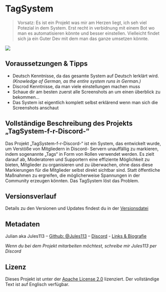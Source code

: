 # TagSystem 
> Vorsatz: Es ist ein Projekt was mir am Herzen liegt, ich seh viel Potezial in dem System. Erst recht in verbidnung mit einem Bot wo man es automatisieren könnte und besser einstellen. Vielleicht findet sich ja ein Guter Dev mit dem man das ganze umsetzen könnte.

![](https://cdn.discordapp.com/attachments/1348427495749193780/1411716371254870046/55B02C6E-2182-492B-A6CB-6A7EC75DF0CD.jpg?ex=68b5aad3&is=68b45953&hm=20156278fb9dea76ae6b28d64f758c32d1da9bf38cdfe6155782591ea551cfa6&)



## Voraussetzungen & Tipps

* Deutsch Kenntnisse, da das gesamte System auf Deutsch lerklärt wird. _(Knowledge of German, as the entire system runs in German.)_
* Discrod Kenntnisse, da man viele einstellungen machen muss
* Schaue dir am besten zuerst alle Screenshots an um einen überblick zu bekommen...
* Das System ist eigentlich komplett selbst erklärend wenn man sich die Screenshots anschaut



## Vollständige Beschreibung des Projekts „TagSystem-f-r-Discord-“

Das Projekt „TagSystem-f-r-Discord-“ ist ein System, das entwickelt wurde, um Verstöße von Mitgliedern in Discord-
Servern unauffällig zu markieren, indem sogenannte „Tags“ in Form von Rollen verwendet werden. Es zielt darauf ab, 
Moderatoren und Supportern eine effiziente Möglichkeit zu bieten, Mitglieder zu organisieren und zu überwachen, ohne 
dass diese Markierungen für die Mitglieder selbst direkt sichtbar sind. Statt öffentliche Maßnahmen zu ergreifen, die 
möglicherweise Spannungen in der Community erzeugen könnten. 
Das TagSystem löst das Problem.



## Versionsverlauf

Details zu den Versionen und Updates findest du in der [Versionsdatei](VERSION)



## Metadaten 

Julian aka Jules113 – [Github: @Jules113](https://github.com/Jules113) – [Discord](https://discordapp.com/users/1166041033918926920) - [Links & Biografie](https://fakecrime.bio/Jules113)

_Wenn du bei dem Projekt mitarbeiten möchtest, schreibe mir Jules113 per Discord_


## Lizenz
Dieses Projekt ist unter der [Apache License 2.0](LICENSE) lizenziert. Der vollständige Text ist auf Englisch verfügbar.
